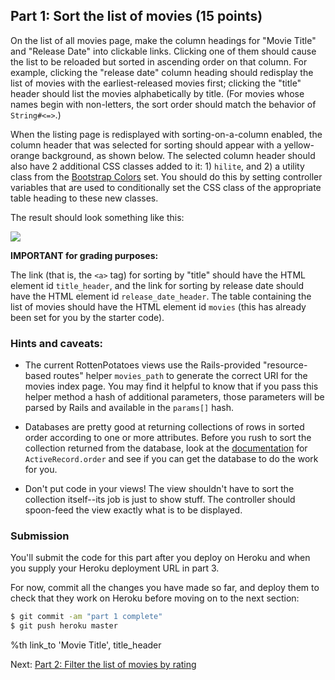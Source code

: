## Part 1: Sort the list of movies (15 points)

On the list of all movies page, make the column headings for "Movie Title" and "Release Date" into clickable links. Clicking one of them should cause the list to be reloaded but sorted in ascending order on that column. For example, clicking the "release date" column heading should redisplay the list of movies with the earliest-released movies first; clicking the "title" header should list the movies alphabetically by title. (For movies whose names begin with non-letters, the sort order should match the behavior of `String#<=>`.)

When the listing page is redisplayed with sorting-on-a-column enabled, the column header that was selected for sorting should appear with a yellow-orange background, as shown below. The selected column header should also have 2 additional CSS classes added to it: 1) `hilite`, and 2) a utility class from the [Bootstrap Colors](https://getbootstrap.com/docs/4.0/utilities/colors/) set. You should do this by setting controller variables that are used to conditionally set the CSS class of the appropriate table heading to these new classes.

The result should look something like this:

![](https://github.com/saasbook/hw-rails-intro/blob/master/table-header-screenshot.png)

**IMPORTANT for grading purposes:**

The link (that is, the `<a>` tag) for sorting by "title" should have the HTML element id `title_header`, and the link for sorting by release date should have the HTML element id `release_date_header`.  The table containing the list of movies should have the HTML element id `movies` (this has already been set for you by the starter code).

### Hints and caveats:

* The current RottenPotatoes views use the Rails-provided "resource-based routes" helper `movies_path` to generate the correct URI for the movies index page. You may find it helpful to know that if you pass this helper method a hash of additional parameters, those parameters will be parsed by Rails and available in the `params[]` hash.  

* Databases are pretty good at returning collections of rows in sorted order according to one or more attributes. Before you rush to sort the collection returned from the database, look at the [documentation](http://api.rubyonrails.org/v4.2.6/) for `ActiveRecord.order` and see if you can get the database to do the work for you.

* Don't put code in your views! The view shouldn't have to sort the collection itself--its job is just to show stuff. The controller should spoon-feed the view exactly what is to be displayed.  

### Submission

You'll submit the code for this part after you deploy on Heroku and when you supply your Heroku deployment URL in part 3.

For now, commit all the changes you have made so far, and deploy them to check that they work on Heroku before moving on to the next section:

```sh
$ git commit -am "part 1 complete"
$ git push heroku master
```

%th link_to 'Movie Title', title_header

Next: [Part 2: Filter the list of movies by rating](part_2.md)
